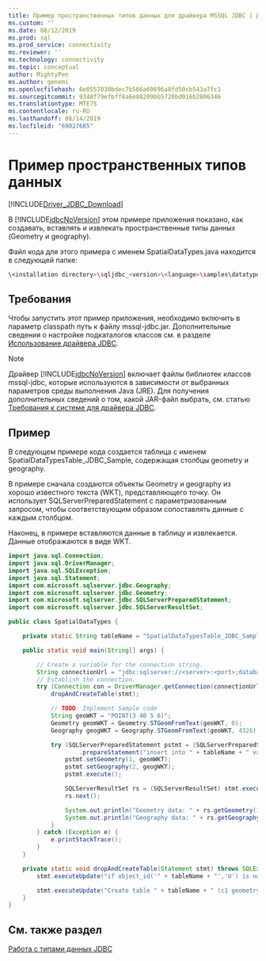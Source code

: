 ```yaml
---
title: Пример пространственных типов данных для драйвера MSSQL JDBC | Документация Майкрософт
ms.custom: ''
ms.date: 08/12/2019
ms.prod: sql
ms.prod_service: connectivity
ms.reviewer: ''
ms.technology: connectivity
ms.topic: conceptual
author: MightyPen
ms.author: genemi
ms.openlocfilehash: 6e0557030bdec7b566a69696a8fd50cb543a7fc1
ms.sourcegitcommit: 9348f79efbff8a6e88209bb5720bd016b2806346
ms.translationtype: MTE75
ms.contentlocale: ru-RU
ms.lasthandoff: 08/14/2019
ms.locfileid: "69027685"
---
```

# <a name="spatial-data-types-sample"></a>Пример пространственных типов данных

[!INCLUDE[Driver_JDBC_Download](../../includes/driver_jdbc_download.md)]

В [!INCLUDE[jdbcNoVersion](../../includes/jdbcnoversion_md.md)] этом примере приложения показано, как создавать, вставлять и извлекать пространственные типы данных (Geometry и geography).
  
Файл кода для этого примера с именем SpatialDataTypes.java находится в следующей папке:  

```bash
\<installation directory>\sqljdbc_<version>\<language>\samples\datatypes  
```

## <a name="requirements"></a>Требования  

Чтобы запустить этот пример приложения, необходимо включить в параметр classpath путь к файлу mssql-jdbc.jar. Дополнительные сведения о настройке подкаталогов классов см. в разделе [Использование драйвера JDBC](../../connect/jdbc/using-the-jdbc-driver.md).  

> [!NOTE]  
> Драйвер [!INCLUDE[jdbcNoVersion](../../includes/jdbcnoversion_md.md)] включает файлы библиотек классов mssql-jdbc, которые используются в зависимости от выбранных параметров среды выполнения Java (JRE). Для получения дополнительных сведений о том, какой JAR-файл выбрать, см. статью [Требования к системе для драйвера JDBC](../../connect/jdbc/system-requirements-for-the-jdbc-driver.md).  
  
## <a name="example"></a>Пример

В следующем примере кода создается таблица с именем SpatialDataTypesTable_JDBC_Sample, содержащая столбцы geometry и geography.

В примере сначала создаются объекты Geometry и geography из хорошо известного текста (WKT), представляющего точку. Он использует SQLServerPreparedStatement с параметризованным запросом, чтобы соответствующим образом сопоставлять данные с каждым столбцом.

Наконец, в примере вставляются данные в таблицу и извлекается. Данные отображаются в виде WKT.

```java
import java.sql.Connection;
import java.sql.DriverManager;
import java.sql.SQLException;
import java.sql.Statement;
import com.microsoft.sqlserver.jdbc.Geography;
import com.microsoft.sqlserver.jdbc.Geometry;
import com.microsoft.sqlserver.jdbc.SQLServerPreparedStatement;
import com.microsoft.sqlserver.jdbc.SQLServerResultSet;

public class SpatialDataTypes {

    private static String tableName = "SpatialDataTypesTable_JDBC_Sample";

    public static void main(String[] args) {

        // Create a variable for the connection string.
        String connectionUrl = "jdbc:sqlserver://<server>:<port>;databaseName=<database>;user=<user>;password=<password>";
        // Establish the connection.
        try (Connection con = DriverManager.getConnection(connectionUrl); Statement stmt = con.createStatement();) {
            dropAndCreateTable(stmt);

            // TODO: Implement Sample code
            String geoWKT = "POINT(3 40 5 6)";
            Geometry geomWKT = Geometry.STGeomFromText(geoWKT, 0);
            Geography geogWKT = Geography.STGeomFromText(geoWKT, 4326);

            try (SQLServerPreparedStatement pstmt = (SQLServerPreparedStatement) con
                    .prepareStatement("insert into " + tableName + " values (?, ?)");) {
                pstmt.setGeometry(1, geomWKT);
                pstmt.setGeography(2, geogWKT);
                pstmt.execute();

                SQLServerResultSet rs = (SQLServerResultSet) stmt.executeQuery("select * from " + tableName);
                rs.next();

                System.out.println("Geometry data: " + rs.getGeometry(1));
                System.out.println("Geography data: " + rs.getGeography(2));
            }
        } catch (Exception e) {
            e.printStackTrace();
        }
    }

    private static void dropAndCreateTable(Statement stmt) throws SQLException {
        stmt.executeUpdate("if object_id('" + tableName + "','U') is not null" + " drop table " + tableName);

        stmt.executeUpdate("Create table " + tableName + " (c1 geometry, c2 geography)");
    }
}
```

## <a name="see-also"></a>См. также раздел  

[Работа с типами данных JDBC](../../connect/jdbc/working-with-data-types-jdbc.md)  
  
